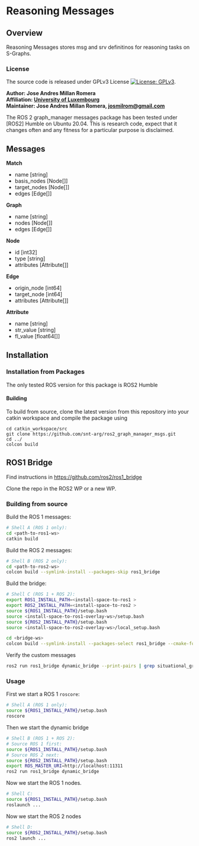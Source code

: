 # Reasoning Messages

## Overview

Reasoning Messages stores msg and srv definitinos for reasoning tasks on S-Graphs.

### License

The source code is released under GPLv3 License [![License: GPLv3](https://img.shields.io/badge/License-GPLv3-yellow.svg)](https://opensource.org/license/gpl-3-0).

**Author: Jose Andres Millan Romera<br />
Affiliation: [University of Luxembourg](https://www.uni.lu/)<br />
Maintainer: Jose Andres Millan Romera, josmilrom@gmail.com**

The ROS 2 graph_manager messages package has been tested under [ROS2] Humble on Ubuntu 20.04.
This is research code, expect that it changes often and any fitness for a particular purpose is disclaimed.

## Messages

**Match**
- name [string]
- basis_nodes [Node[]]
- target_nodes [Node[]]
- edges [Edge[]]

**Graph**
- name [string]
- nodes [Node[]]
- edges [Edge[]]

**Node**
- id [int32]
- type [string]
- attributes [Attribute[]]

**Edge**
- origin_node [int64]
- target_node [int64]
- attributes [Attribute[]]

**Attribute**
- name [string]
- str_value [string]
- fl_value [float64[]]


## Installation

### Installation from Packages

The only tested ROS version for this package is ROS2 Humble
    

#### Building

To build from source, clone the latest version from this repository into your catkin workspace and compile the package using

	cd catkin_workspace/src
	git clone https://github.com/snt-arg/ros2_graph_manager_msgs.git
	cd ../
	colcon build


## ROS1 Bridge

Find instructions in https://github.com/ros2/ros1_bridge

Clone the repo in the ROS2 WP or a new WP.

### Building from source

Build the ROS 1 messages:


```bash
# Shell A (ROS 1 only):
cd <path-to-ros1-ws>
catkin build
```

Build the ROS 2 messages:

```bash
# Shell B (ROS 2 only):
cd <path-to-ros2-ws>
colcon build --symlink-install --packages-skip ros1_bridge
```


Build the bridge:

```bash
# Shell C (ROS 1 + ROS 2):
export ROS1_INSTALL_PATH=<install-space-to-ros1 >
export ROS2_INSTALL_PATH=<install-space-to-ros2 >
source ${ROS1_INSTALL_PATH}/setup.bash
source <install-space-to-ros1-overlay-ws>/setup.bash
source ${ROS2_INSTALL_PATH}/setup.bash
source <install-space-to-ros2-overlay-ws>/local_setup.bash

cd <bridge-ws>
colcon build --symlink-install --packages-select ros1_bridge --cmake-force-configure

```

Verify the custom messages

```bash
ros2 run ros1_bridge dynamic_bridge --print-pairs | grep situational_graphs_reasoning_msgs
```


### Usage

First we start a ROS 1 `roscore`:


```bash
# Shell A (ROS 1 only):
source ${ROS1_INSTALL_PATH}/setup.bash
roscore
```

Then we start the dynamic bridge 


```bash
# Shell B (ROS 1 + ROS 2):
# Source ROS 1 first:
source ${ROS1_INSTALL_PATH}/setup.bash
# Source ROS 2 next:
source ${ROS2_INSTALL_PATH}/setup.bash
export ROS_MASTER_URI=http://localhost:11311
ros2 run ros1_bridge dynamic_bridge
```

Now we start the ROS 1 nodes.


```bash
# Shell C:
source ${ROS1_INSTALL_PATH}/setup.bash
roslaunch ...
```


Now we start the ROS 2 nodes


```bash
# Shell D:
source ${ROS2_INSTALL_PATH}/setup.bash
ros2 launch ...
```








